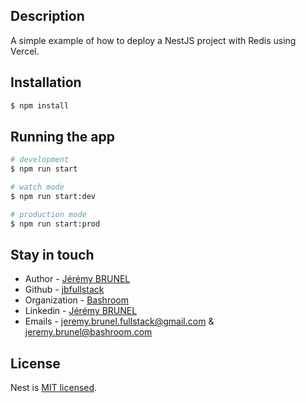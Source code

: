 ## Description
A simple example of how to deploy a NestJS project with Redis using Vercel.

## Installation

```bash
$ npm install
```

## Running the app

```bash
# development
$ npm run start

# watch mode
$ npm run start:dev

# production mode
$ npm run start:prod
```

## Stay in touch

- Author - [Jérémy BRUNEL](jeremy.brunel.fullstack@gmail.com)
- Github - [jbfullstack](https://github.com/jbfullstack)
- Organization - [Bashroom](https://bashroom.com/en/index.html)
- Linkedin - [Jérémy BRUNEL](https://www.linkedin.com/in/j%C3%A9r%C3%A9my-brunel)
- Emails - jeremy.brunel.fullstack@gmail.com & jeremy.brunel@bashroom.com


## License

Nest is [MIT licensed](LICENSE).

